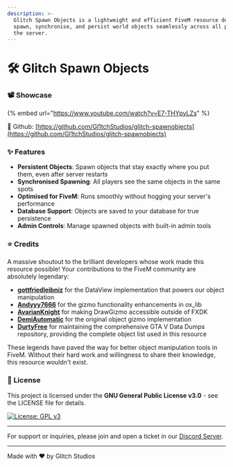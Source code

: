 ```yaml
---
description: >-
  Glitch Spawn Objects is a lightweight and efficient FiveM resource designed to
  spawn, synchronise, and persist world objects seamlessly across all players on
  the server.
---
```


# 🛠️ Glitch Spawn Objects

### 📽️ Showcase

{% embed url="https://www.youtube.com/watch?v=E7-THYpyLZs" %}

👾 Github: [https://github.com/Gl1tchStudios/glitch-spawnobjects](https://github.com/Gl1tchStudios/glitch-spawnobjects)

### ✨ Features

* **Persistent Objects**: Spawn objects that stay exactly where you put them, even after server restarts
* **Synchronised Spawning**: All players see the same objects in the same spots
* **Optimised for FiveM**: Runs smoothly without hogging your server's performance
* **Database Support**: Objects are saved to your database for true persistence
* **Admin Controls**: Manage spawned objects with built-in admin tools

### ⭐ Credits

A massive shoutout to the brilliant developers whose work made this resource possible! Your contributions to the FiveM community are absolutely legendary:

* [**gottfriedleibniz**](https://github.com/citizenfx/lua/blob/luaglm-dev/cfx/libs/scripts/examples/dataview.lua) for the DataView implementation that powers our object manipulation
* [**Andyyy7666**](https://github.com/overextended/ox_lib/pull/453) for the gizmo functionality enhancements in ox\_lib
* [**AvarianKnight**](https://forum.cfx.re/t/allow-drawgizmo-to-be-used-outside-of-fxdk/5091845/8?u=demi-automatic) for making DrawGizmo accessible outside of FXDK
* [**DemiAutomatic**](https://github.com/DemiAutomatic/object_gizmo) for the original object gizmo implementation
* [**DurtyFree**](https://github.com/DurtyFree/gta-v-data-dumps) for maintaining the comprehensive GTA V Data Dumps repository, providing the complete object list used in this resource

These legends have paved the way for better object manipulation tools in FiveM. Without their hard work and willingness to share their knowledge, this resource wouldn't exist.

### 📜 License

This project is licensed under the **GNU General Public License v3.0** - see the LICENSE file for details.

[![License: GPL v3](https://img.shields.io/badge/License-GPLv3-blue.svg)](https://www.gnu.org/licenses/gpl-3.0)

***

For support or inquiries, please join and open a ticket in our [Discord Server](https://discord.com/invite/PAQX8ANEfw).

***

Made with ❤️ by Glitch Studios

